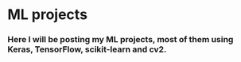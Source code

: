 # ML projects
### Here I will be posting my ML projects, most of them using Keras, TensorFlow, scikit-learn and cv2.
